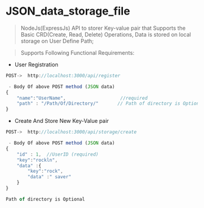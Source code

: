 # JSON_data_storage_file

>NodeJs(ExpressJs) API to storer Key-value pair that Supports the Basic CRD(Create, Read, Delete) Operations, Data is stored on local storage on User Define Path;

> Supports Following Functional Requirements:

- User Registration 
```Javascript
POST->  http://localhost:3000/api/register
```
```Javascript
 - Body Of above POST method (JSON data)
{
    "name":"UserName",                    //required
    "path" : "/Path/Of/Directory/"       // Path of directory is Optional
}
```

- Create And Store New Key-Value pair 
```Javascript
POST->  http://localhost:3000/api/storage/create
```
```Javascript
 - Body Of above POST method (JSON data)
{
    "id" : 1,  //UserID (required)
    "key":"rockln",
    "data" :{
        "key":"rock",
        "data" :" saver"
    }
}

Path of directory is Optional
```
